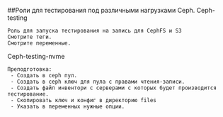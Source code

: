 ##Роли для тестирования под различными нагрузками Ceph.
Ceph-testing

```
Роль для запуска тестирования на запись для CephFS и S3
Смотрите теги.
Смотрите переменные.
```


Ceph-testing-nvme

```
Преподготовка:
 - Создать в ceph пул.
 - Создать в ceph ключ для пула с правами чтения-записи.
 - Создать файл инвентори с серверами с которых будет производится тестирование.
 - Скопировать ключ и конфиг в директорию files
 - Указать в переменных нужные опции.
```
